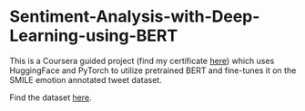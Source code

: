 # Sentiment-Analysis-with-Deep-Learning-using-BERT

This is a Coursera guided project (find my certificate [here](https://coursera.org/share/68e39b69f290854e0e92b75a8f47008c)) which uses HuggingFace and PyTorch to utilize pretrained BERT and fine-tunes it on the SMILE emotion annotated tweet dataset.

Find the dataset [here](https://figshare.com/articles/smile_annotations_final_csv/3187909).
